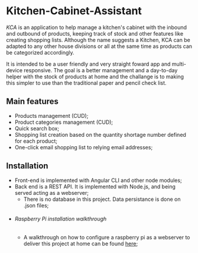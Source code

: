 # Kitchen-Cabinet-Assistant

_KCA_ is an application to help manage a kitchen's cabinet with the inbound and outbound of products, keeping track of stock and other features like creating shopping lists. Although the name suggests a Kitchen, KCA can be adapted to any other house divisions or all at the same time as products can be categorized accordingly. 

It is intended to be a user friendly and very straight foward app and multi-device responsive. The goal is a better management and a day-to-day helper with the stock of products at home and the challange is to making this simpler to use than the traditional paper and pencil check list.

## Main features

* Products management (CUD);
* Product categories management (CUD);
* Quick search box;
* Shopping list creation based on the quantity shortage number defined for each product;
* One-click email shopping list to relying email addresses;

## Installation

* Front-end is implemented with Angular CLI and other node modules;
* Back end is a REST API. It is implemented with Node.js, and being served acting as a webserver;
  * There is no database in this project. Data persistance is done on .json files;
* ###### Raspberry Pi installation walkthrough
  * A walkthrough on how to configure a raspberry pi as a webserver to deliver this project at home can be found [here](www.google.pt);
